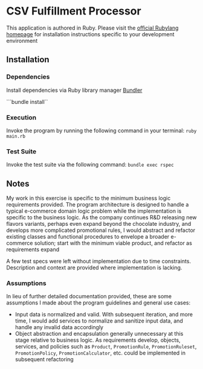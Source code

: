 # CSV Fulfillment Processor
This application is authored in Ruby. Please visit the [official Rubylang homepage](https://www.ruby-lang.org/en/) for installation instructions specific to your development environment

## Installation

### Dependencies

Install dependencies via Ruby library manager [Bundler](https://bundler.io/)

```bundle install``

### Execution

Invoke the program by running the following command in your terminal: `ruby main.rb`

### Test Suite

Invoke the test suite via the following command: `bundle exec rspec`

## Notes

My work in this exercise is specific to the minimum business logic requirements provided. The program architecture is designed to handle a typical e-commerce domain logic problem while the implementation is specific to the business logic. As the company continues R&D releasing new flavors variants, perhaps even expand beyond the chocolate industry, and develops more complicated promotional rules, I would abstract and refactor existing classes and functional procedures to envelope a broader e-commerce solution; start with the minimum viable product, and refactor as requirements expand

A few test specs were left without implementation due to time constraints. Description and context are provided where implementation is lacking.

### Assumptions

In lieu of further detailed documentation provided, these are some assumptions I made about the program guidelines and general use cases:

* Input data is normalized and valid. With subsequent iteration, and more time, I would add services to normalize and sanitize input data, and handle any invalid data accordingly
* Object abstraction and encapsulation generally unnecessary at this stage relative to business logic. As requirements develop, objects, services, and policies such as `Product`, `PromotionRule`, `PromotionRuleset`, `PromotionPolicy`, `PromotionCalculator`, etc. could be implemented in subsequent refactoring